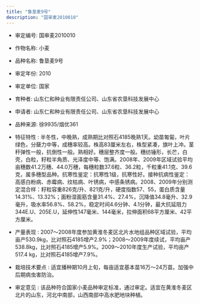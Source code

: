 ```yaml
---
title: "鲁垦麦9号"
description: "国审麦2010010"
---
```

* 审定编号:  国审麦2010010

*  作物名称:  小麦

*  品种名称:  鲁垦麦9号

*  审定年份:  2010

*  审定单位:  国家

* 育种者:  山东仁和种业有限责任公司、山东省农垦科技发展中心

*  申请者:  山东仁和种业有限责任公司、山东省农垦科技发展中心

*  品种来源:  徐9935/烟优361

*  特征特性 : 
半冬性，中晚熟，成熟期比对照石4185晚熟1天。幼苗匍匐，叶片绿色，分蘖力中等，成穗率较高。株高83厘米左右，株型紧凑，旗叶上冲。茎秆弹性一般，抗倒性一般。熟相好。穗层整齐度一般。穗纺锤形，长芒，白壳，白粒，籽粒半角质、光泽度中等、饱满。2008年、2009年区域试验平均亩穗数41.2万穗、44.0万穗，每穗粒数37.6粒、36.2粒，千粒重41.1克、39.6克，属多穗型品种。抗寒性鉴定：抗寒性1级，抗寒性好。接种抗病性鉴定：高感白粉病、赤霉病、纹枯病、叶锈病，中感条锈病。2008、2009年分别测定混合样：籽粒容重826克/升、821克/升，硬度指数57、55，蛋白质含量14.31%、13.32%；面粉湿面筋含量31.4%、27.4%，沉降值34.8毫升、32.9毫升，吸水率56.8%、58.2%，稳定时间4.6分钟、4.1分钟，最大抗延阻力344E.U、205E.U，延伸性147毫米、144毫米，拉伸面积68平方厘米、42平方厘米。
 
*  产量表现 : 
2007～2008年度参加黄淮冬麦区北片水地组品种区域试验，平均亩产530.9kg，比对照石4185增产2.9%；2008～2009年度续试，平均亩产538.8kg，比对照石4185增产5.9%。2009～2010年度生产试验，平均亩产517.4 kg，比对照石4185增产7.9%。

*  栽培技术要点 : 
适宜播种期10月上旬，每亩适宜基本苗16万～24万苗。加强中后期病虫害防治。

*  审定意见 : 
该品种符合国家小麦品种审定标准，通过审定。适宜在黄淮冬麦区北片的山东，河北中南部，山西南部中高水肥地块种植。
